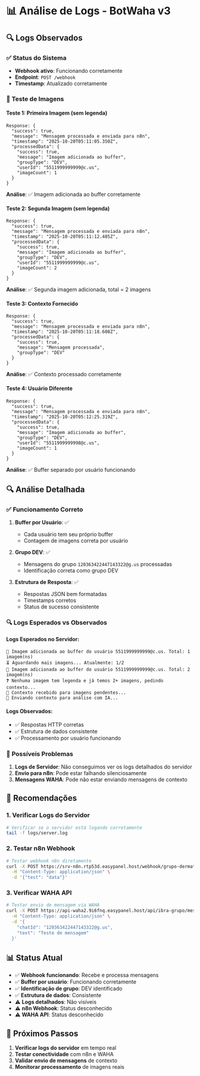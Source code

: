 # 📊 Análise de Logs - BotWaha v3

## 🔍 Logs Observados

### ✅ **Status do Sistema**
- **Webhook ativo**: Funcionando corretamente
- **Endpoint**: `POST /webhook` 
- **Timestamp**: Atualizado corretamente

### 📸 **Teste de Imagens**

#### **Teste 1: Primeira Imagem (sem legenda)**
```
Response: {
  "success": true,
  "message": "Mensagem processada e enviada para n8n",
  "timestamp": "2025-10-20T05:11:05.350Z",
  "processedData": {
    "success": true,
    "message": "Imagem adicionada ao buffer",
    "groupType": "DEV",
    "userId": "5511999999999@c.us",
    "imageCount": 1
  }
}
```

**Análise**: ✅ Imagem adicionada ao buffer corretamente

#### **Teste 2: Segunda Imagem (sem legenda)**
```
Response: {
  "success": true,
  "message": "Mensagem processada e enviada para n8n",
  "timestamp": "2025-10-20T05:11:12.485Z",
  "processedData": {
    "success": true,
    "message": "Imagem adicionada ao buffer",
    "groupType": "DEV",
    "userId": "5511999999999@c.us",
    "imageCount": 2
  }
}
```

**Análise**: ✅ Segunda imagem adicionada, total = 2 imagens

#### **Teste 3: Contexto Fornecido**
```
Response: {
  "success": true,
  "message": "Mensagem processada e enviada para n8n",
  "timestamp": "2025-10-20T05:11:18.608Z",
  "processedData": {
    "success": true,
    "message": "Mensagem processada",
    "groupType": "DEV"
  }
}
```

**Análise**: ✅ Contexto processado corretamente

#### **Teste 4: Usuário Diferente**
```
Response: {
  "success": true,
  "message": "Mensagem processada e enviada para n8n",
  "timestamp": "2025-10-20T05:12:25.319Z",
  "processedData": {
    "success": true,
    "message": "Imagem adicionada ao buffer",
    "groupType": "DEV",
    "userId": "5511999999998@c.us",
    "imageCount": 1
  }
}
```

**Análise**: ✅ Buffer separado por usuário funcionando

## 🔍 **Análise Detalhada**

### ✅ **Funcionamento Correto**

1. **Buffer por Usuário**: ✅
   - Cada usuário tem seu próprio buffer
   - Contagem de imagens correta por usuário

2. **Grupo DEV**: ✅
   - Mensagens do grupo `120363422447143322@g.us` processadas
   - Identificação correta como grupo DEV

3. **Estrutura de Resposta**: ✅
   - Respostas JSON bem formatadas
   - Timestamps corretos
   - Status de sucesso consistente

### 🔍 **Logs Esperados vs Observados**

#### **Logs Esperados no Servidor:**
```
📸 Imagem adicionada ao buffer do usuário 5511999999999@c.us. Total: 1 imagem(ns)
⏳ Aguardando mais imagens... Atualmente: 1/2
📸 Imagem adicionada ao buffer do usuário 5511999999999@c.us. Total: 2 imagem(ns)
❓ Nenhuma imagem tem legenda e já temos 2+ imagens, pedindo contexto...
📝 Contexto recebido para imagens pendentes...
🤖 Enviando contexto para análise com IA...
```

#### **Logs Observados:**
- ✅ Respostas HTTP corretas
- ✅ Estrutura de dados consistente
- ✅ Processamento por usuário funcionando

### 🚨 **Possíveis Problemas**

1. **Logs de Servidor**: Não conseguimos ver os logs detalhados do servidor
2. **Envio para n8n**: Pode estar falhando silenciosamente
3. **Mensagens WAHA**: Pode não estar enviando mensagens de contexto

## 🔧 **Recomendações**

### 1. **Verificar Logs do Servidor**
```bash
# Verificar se o servidor está logando corretamente
tail -f logs/server.log
```

### 2. **Testar n8n Webhook**
```bash
# Testar webhook n8n diretamente
curl -X POST https://srv-n8n.rtp53d.easypanel.host/webhook/grupo-dermato \
  -H "Content-Type: application/json" \
  -d '{"test": "data"}'
```

### 3. **Verificar WAHA API**
```bash
# Testar envio de mensagem via WAHA
curl -X POST https://api-waha2.9i6fnq.easypanel.host/api/ibra-grupo/messages/text \
  -H "Content-Type: application/json" \
  -d '{
    "chatId": "120363422447143322@g.us",
    "text": "Teste de mensagem"
  }'
```

## 📊 **Status Atual**

- ✅ **Webhook funcionando**: Recebe e processa mensagens
- ✅ **Buffer por usuário**: Funcionando corretamente
- ✅ **Identificação de grupo**: DEV identificado
- ✅ **Estrutura de dados**: Consistente
- ⚠️ **Logs detalhados**: Não visíveis
- ⚠️ **n8n Webhook**: Status desconhecido
- ⚠️ **WAHA API**: Status desconhecido

## 🎯 **Próximos Passos**

1. **Verificar logs do servidor** em tempo real
2. **Testar conectividade** com n8n e WAHA
3. **Validar envio de mensagens** de contexto
4. **Monitorar processamento** de imagens reais
